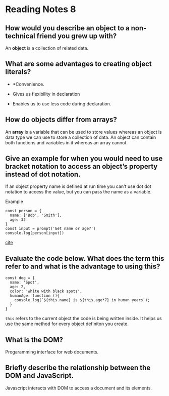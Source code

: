 # Reading Notes 8

## How would you describe an object to a non-technical friend you grew up with?

An **object** is a collection of related data.

## What are some advantages to creating object literals?

* *Convenience.

* Gives us flexibility in declaration

* Enables us to use less code during declaration.

## How do objects differ from arrays?

An **array** is a variable that can be used to store values whereas an object is data type we can use to store a collection of data.
An object can contain both functions and variables in it whereas an array cannot.

## Give an example for when you would need to use bracket notation to access an object’s property instead of dot notation.

If an object property name is defined at run time you can't use dot dot notation to access the value, but you can pass the name as a variable.

Example

```
const person = {
  name: ['Bob', 'Smith'],
  age: 32
}
const input = prompt('Get name or age?')
console.log(person[input])
```

[cite](https://developer.mozilla.org/en-US/docs/Learn/JavaScript/Objects/Basics)

## Evaluate the code below. What does the term this refer to and what is the advantage to using this?

```
const dog = {
  name: 'Spot',
  age: 2,
  color: 'white with black spots',
  humanAge: function (){
    console.log(`${this.name} is ${this.age*7} in human years`);
  }
}
```

`this` refers to the current object the code is being written inside. It helps us use the same method for every object definiton you create.

## What is the DOM?

Progaramming interface for web documents.

## Briefly describe the relationship between the DOM and JavaScript.

Javascript interacts with DOM to access a document and its elements.